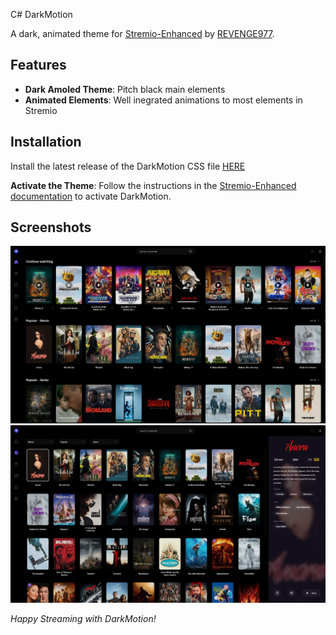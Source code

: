 C# DarkMotion

A dark, animated theme for [Stremio-Enhanced](https://github.com/REVENGE977/stremio-enhanced) by [REVENGE977](https://github.com/REVENGE977).

## Features

- **Dark Amoled Theme**: Pitch black main elements
- **Animated Elements**: Well inegrated animations to most elements in Stremio

## Installation

Install the latest release of the DarkMotion CSS file [HERE](https://github.com/T3lluz/DarkMotion/releases/latest)

**Activate the Theme**: Follow the instructions in the [Stremio-Enhanced documentation](https://github.com/REVENGE977) to activate DarkMotion.

## Screenshots

![Screenshot 1](screenshots/1.png) <!-- Add a path to your screenshot -->
![Screenshot 2](screenshots/2.png) <!-- Add a path to your screenshot -->


*Happy Streaming with DarkMotion!*
